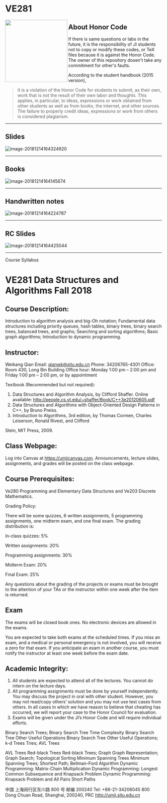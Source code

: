 # VE281

<img src="https://ws1.sinaimg.cn/large/006tNbRwly1fwg7hovo4gj30ky0ektck.jpg" width="200" align=left />

## About Honor Code

If there is same questions or labs in the future, it is the responsibility of JI students not to copy or modify these codes, or TeX files because it is against the Honor Code. The owner of this repository dosen't take any commitment for other's faults.

According to the student handbook (2015 version),

> It is a violation of the Honor Code for students to submit, as their own, work that is not the result of their own labor and thoughts. This applies, in particular, to ideas, expressions or work obtained from other students as well as from books, the internet, and other sources. The failure to properly credit ideas, expressions or work from others is considered plagiarism.

------

## Slides

![image-20181214164324920](https://ws2.sinaimg.cn/large/006tNbRwly1fy6daqt84cj31lq0p4qcn.jpg)

---

## Books

![image-20181214164145674](https://ws3.sinaimg.cn/large/006tNbRwly1fy6d6ylsj6j31420cy0ym.jpg)

---

## Handwritten notes

![image-20181214164224787](https://ws3.sinaimg.cn/large/006tNbRwly1fy6d7mzfahj314a0k2qdc.jpg)

---

## RC Slides

![image-20181214164425044](https://ws2.sinaimg.cn/large/006tNbRwly1fy6d9q5mcjj31d205amyh.jpg)

---

Course Syllabus

# VE281 Data Structures and Algorithms Fall 2018 

## Course Description: 

Introduction to algorithm analysis and big-Oh notation; Fundamental data structures including priority queues, hash tables, binary trees, binary search trees, balanced trees, and graphs; Searching and sorting algorithms; Basic graph algorithms; Introduction to dynamic programming. 

## Instructor: 

Weikang Qian
 Email: qianwk@sjtu.edu.cn
 Phone: 34206765-4301
 Office: Room 430, Long Bin Building
 Office hour: Monday 1:00 pm – 2:00 pm and Friday 1:00 pm – 2:00 pm, or by appointment 

Textbook (Recommended but not required): 

1. Data Structures and Algorithm Analysis, by Clifford Shaffer.
   Online available: http://people.cs.vt.edu/~shaffer/Book/C++3e20120605.pdf 
2.  Data Structures and Algorithms with Object-Oriented Design Patterns in C++, by Bruno Preiss.
3. Introduction to Algorithms, 3rd edition, by Thomas Cormen, Charles Leiserson, Ronald Rivest, and Clifford 

Stein, MIT Press, 2009. 

## Class Webpage: 

Log into Canvas at https://umjicanvas.com. Announcements, lecture slides, assignments, and grades will be posted on the class webpage. 

## Course Prerequisites: 

Ve280 Programming and Elementary Data Structures and Ve203 Discrete Mathematics. 

Grading Policy: 

There will be some quizzes, 6 written assignments, 5 programming assignments, one midterm exam, and one final exam. The grading distribution is: 

In-class quizzes: 5% 

Written assignments: 20% 

Programming assignments: 30% 

Midterm Exam: 20% 

Final Exam: 25% 

Any questions about the grading of the projects or exams must be brought to the attention of your TAs or the instructor within one week after the item is returned. 

## Exam 

The exams will be closed book ones. No electronic devices are allowed in the exams. 

You are expected to take both exams at the scheduled times. If you miss an exam, and a medical or personal emergency is not involved, you will receive a zero for that exam. If you anticipate an exam in another course, you must notify the instructor at least one week before the exam date. 

## Academic Integrity: 

1. All students are expected to attend all of the lectures. You cannot do intern on the lecture days. 
2. All programming assignments must be done by yourself independently. You may discuss the project in oral with other student. However, you may not read/copy others’ solution and you may not use test cases from others. In all cases in which we have reason to believe that cheating has occurred, we will report your case to the Honor Council for evaluation. 
3. Exams will be given under the JI’s Honor Code and will require individual efforts. 

Binary Search Trees; Binary Search Tree Time Complexity Binary Search Tree Other Useful Operations
 Binary Search Tree Other Useful Operations; k-d Trees Tries; AVL Trees 

AVL Trees
 Red-black Trees
 Red-black Trees; Graph
 Graph Representation; Graph Search; Topological Sorting Minimum Spanning Trees
 Minimum Spanning Trees; Shortest Path; Bellman-Ford Algorithm Dynamic Programming: Matrix-Chain Multiplication
 Dynamic Programming: Longest Common Subsequence and Knapsack Problem
 Dynamic Programming: Knapsack Problem and All Pairs Short Paths 

中国 上海闵行区东川路 800 号 邮编 200240 Tel: +86-21-34206045 800 Dong Chuan Road, Shanghai, 200240, PRC http://umji.sjtu.edu.cn 